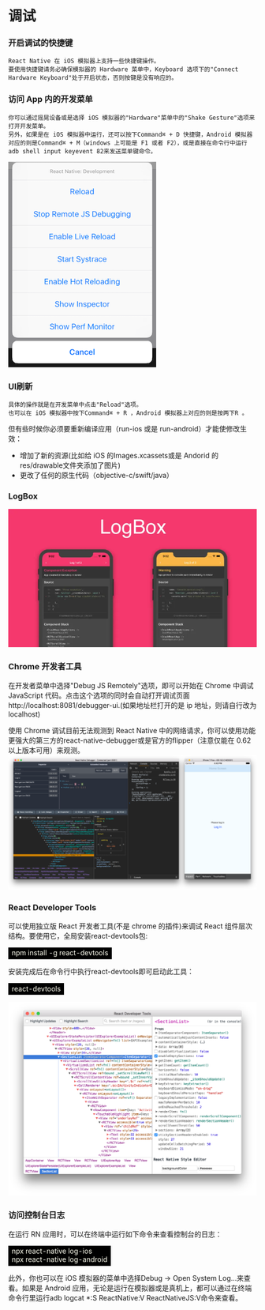 # 调试


### 开启调试的快捷键
    React Native 在 iOS 模拟器上支持一些快捷键操作。
    要使用快捷键请务必确保模拟器的 Hardware 菜单中，Keyboard 选项下的"Connect Hardware Keyboard"处于开启状态，否则按键是没有响应的。

### 访问 App 内的开发菜单
    你可以通过摇晃设备或是选择 iOS 模拟器的"Hardware"菜单中的"Shake Gesture"选项来打开开发菜单。
    另外，如果是在 iOS 模拟器中运行，还可以按下Command⌘ + D 快捷键，Android 模拟器对应的则是Command⌘ + M（windows 上可能是 F1 或者 F2），或是直接在命令行中运行adb shell input keyevent 82来发送菜单键命令。
<img src="../images/DeveloperMenu-f22b01f374248b3242dfb3a1017f98a8.png"/>

### UI刷新
    具体的操作就是在开发菜单中点击"Reload"选项。
    也可以在 iOS 模拟器中按下Command⌘ + R ，Android 模拟器上对应的则是按两下R 。
但有些时候你必须要重新编译应用（run-ios 或是 run-android）才能使修改生效：
- 增加了新的资源(比如给 iOS 的Images.xcassets或是 Andorid 的res/drawable文件夹添加了图片)
- 更改了任何的原生代码（objective-c/swift/java）

### LogBox
<img src="../images/up-6256c8e81277cede0540ac72460e84672d5.webp"/>

### Chrome 开发者工具
在开发者菜单中选择"Debug JS Remotely"选项，即可以开始在 Chrome 中调试 JavaScript 代码。点击这个选项的同时会自动打开调试页面 http://localhost:8081/debugger-ui.(如果地址栏打开的是 ip 地址，则请自行改为 localhost)

使用 Chrome 调试目前无法观测到 React Native 中的网络请求，你可以使用功能更强大的第三方的react-native-debugger或是官方的flipper（注意仅能在 0.62 以上版本可用）来观测。
<img src="../images/29451479-6621bf1a-83c8-11e7-8ebb-b4e98b1af91c.png"/>

### React Developer Tools
可以使用独立版 React 开发者工具(不是 chrome 的插件)来调试 React 组件层次结构。要使用它，全局安装react-devtools包:
<table><tr><td bgcolor=#000000><font color=#FFFFF>npm install -g react-devtools</font></td></tr></table>
安装完成后在命令行中执行react-devtools即可启动此工具：
<table><tr><td bgcolor=#000000><font color=#FFFFF>react-devtools</font></td></tr></table>

<img src="../images/ReactDevTools-46f5369dca7c5f17b9e2390e76968d56.png"/>

### 访问控制台日志

在运行 RN 应用时，可以在终端中运行如下命令来查看控制台的日志：
<table>
<tr><td bgcolor=#000000>
<font color=#FFFFF>
npx react-native log-ios
<br/> npx react-native log-android
</font></td></tr>
</table>
此外，你也可以在 iOS 模拟器的菜单中选择Debug → Open System Log...来查看。如果是 Android 应用，无论是运行在模拟器或是真机上，都可以通过在终端命令行里运行adb logcat *:S ReactNative:V ReactNativeJS:V命令来查看。